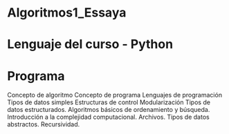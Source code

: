 # Algoritmos1_Essaya
# Lenguaje del curso - Python
# Programa
Concepto de algoritmo
Concepto de programa
Lenguajes de programación
Tipos de datos simples
Estructuras de control
Modularización
Tipos de datos estructurados.
Algoritmos básicos de ordenamiento y búsqueda. 
Introducción a la complejidad computacional.
Archivos.
Tipos de datos abstractos.
Recursividad.
